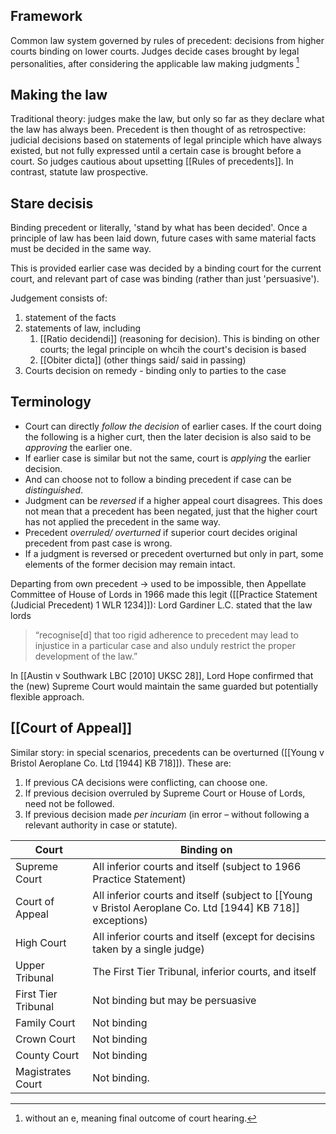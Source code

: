 ## Framework

Common law system governed by rules of precedent: decisions from higher courts binding on lower courts. Judges decide cases brought by legal personalities, after considering the applicable law making judgments [^1]

[^1]: without an e, meaning final outcome of court hearing. 

## Making the law

Traditional theory: judges make the law, but only so far as they declare what the law has always been. Precedent is then thought of as retrospective: judicial decisions based on statements of legal principle which have always existed, but not fully expressed until a certain case is brought before a court. So judges cautious about upsetting [[Rules of precedents]]. In contrast, statute law prospective. 

## Stare decisis

Binding precedent or literally, 'stand by what has been decided'. Once a principle of law has been laid down, future cases with same material facts must be decided in the same way. 

This is provided earlier case was decided by a binding court for the current court, and relevant part of case was binding (rather than just 'persuasive'). 

Judgement consists of:
1. statement of the facts
2. statements of law, including
	1. [[Ratio decidendi]] (reasoning for decision). This is binding on other courts; the legal principle on whcih the court's decision is based
	2. [[Obiter dicta]] (other things said/ said in passing)
3. Courts decision on remedy - binding only to parties to the case


## Terminology

- Court can directly *follow the decision* of earlier cases. If the court doing the following is a higher curt, then the later decision is also said to be *approving* the earlier one. 
- If earlier case is similar but not the same, court is *applying* the earlier decision. 
- And can choose not to follow a binding precedent if case can be *distinguished*.
- Judgment can be *reversed* if a higher appeal court disagrees. This does not mean that a precedent has been negated, just that the higher court has not applied the precedent in the same way. 
- Precedent *overruled/ overturned* if superior court decides original precedent from past case is wrong. 
- If a judgment is reversed or precedent overturned but only in part, some elements of the former decision may remain intact.

Departing from own precedent → used to be impossible, then Appellate Committee of House of Lords in 1966 made this legit ([[Practice Statement (Judicial Precedent) 1 WLR 1234]]): Lord Gardiner L.C. stated that the law lords 
> “recognise[d] that too rigid adherence to precedent may lead to injustice in a particular case and also unduly restrict the proper development of the law.”

In [[Austin v Southwark LBC [2010] UKSC 28]], Lord Hope confirmed that the (new) Supreme Court would maintain the same guarded but potentially flexible approach.

## [[Court of Appeal]]

Similar story: in special scenarios, precedents can be overturned ([[Young v Bristol Aeroplane Co. Ltd [1944] KB 718]]). These are: 
1. If previous CA decisions were conflicting, can choose one.
2. If previous decision overruled by Supreme Court or House of Lords, need not be followed. 
3. If previous decision made *per incuriam* (in error – without following a relevant authority in case or statute). 

Court | Binding on
---|---
Supreme Court | All inferior courts and itself (subject to 1966 Practice Statement)
Court of Appeal | All inferior courts and itself (subject to [[Young v Bristol Aeroplane Co. Ltd [1944] KB 718]] exceptions)
High Court | All inferior courts and itself (except for decisins taken by a single judge)
Upper Tribunal | The First Tier Tribunal, inferior courts, and itself
First Tier Tribunal | Not binding but may be persuasive
Family Court | Not binding
Crown Court | Not binding
County Court | Not binding
Magistrates Court | Not binding. 

